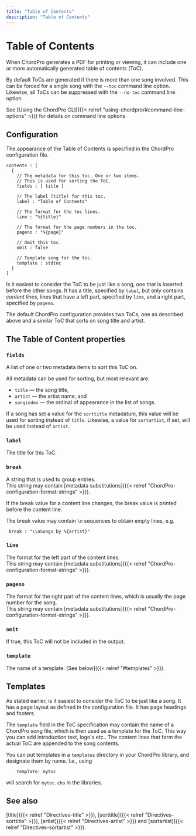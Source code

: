```yaml
---
title: "Table of Contents"
description: "Table of Contents"
---
```


# Table of Contents

When ChordPro generates a PDF for printing or viewing, it can include
one or more automatically generated table of contents (ToC).

By default ToCs are generated if there is more than one song involved.
This can be forced for a single song with the `--toc` command line
option. Likewise, all ToCs can be suppressed with the `--no-toc`
command line option.

See [Using the ChordPro CLI]({{< relref
"using-chordpro/#command-line-options" >}}) for details on command
line options.

## Configuration

The appearance of the Table of Contents is specified in the ChordPro
configuration file.

````
contents : [
  {
    // The metadata for this toc. One or two items.
	// This is used for sorting the ToC.
    fields : [ title ]
  
    // The label (title) for this toc.
    label : "Table of Contents"
  
    // The format for the toc lines.
    line : "%{title}"
  
    // The format for the page numbers in the toc.
    pageno : "%{page}"
  
    // Omit this toc.
    omit : false
  
    // Template song for the toc.
    template : stdtoc
  }
]
````

Is it easiest to consider the ToC to be just like a song, one that is
inserted before the other songs. It has a title, specified by `label`,
but only contains *content lines*, lines that have a left part,
specified by `line`, and a right part, specified by `pageno`.

The default ChordPro configuration provides two ToCs, one as described
above and a similar ToC that sorts on song title and artist.

## The Table of Content properties

### `fields`

A list of one or two metadata items to sort this ToC on.

All metadata can be used for sorting, but most relevant are:

* `title` — the song title,
* `artist` — the artist name, and
* `songindex` — the ordinal of appearance in the list of songs.

If a song has set a value for the `sorttitle` metadatum, this value
will be used for sorting instead of `title`. 
Likewise, a value for `sortartist`, if set, will be used instead of `artist`.

### `label`

The title for this ToC.

### `break`

A string that is used to group entries.  
This string may contain
[metadata substitutions]({{< relref
"ChordPro-configuration-format-strings" >}}).

If the break value for a content line changes, the break value is
printed before the content line.

The break value may contain `\n` sequences to obtain empty lines, e.g.

     break : "\\nSongs by %{artist}"


### `line`

The format for the left part of the content lines.  
This string may contain
[metadata substitutions]({{< relref
"ChordPro-configuration-format-strings" >}}).

### `pageno`

The format for the right part of the content lines, which is usually
the page number for the song.  
This string may contain
[metadata substitutions]({{< relref
"ChordPro-configuration-format-strings" >}}).

### `omit`

If true, this ToC will not be included in the output.

### `template`

The name of a template.
[See below]({{< relref "#templates" >}}).
  
## Templates

As stated earlier, is it easiest to consider the ToC to be just like a
song. It has a page layout as defined in the configuration file. It
has page headings and footers.

The `template` field in the ToC specification may contain the name of
a ChordPro song file, which is then used as a template for the ToC.
This way you can
add introduction text, logo's etc.. The content lines that form the
actual ToC are appended to the song contents.

You can put templates in a `templates` directory in your ChordPro
library, and designate them by name. I.e., using
````
    template: mytoc
````
will search for `mytoc.cho` in the libraries.

## See also

[title]({{< relref "Directives-title" >}}),
[sorttitle]({{< relref "Directives-sorttitle" >}}),
[artist]({{< relref "Directives-artist" >}}) and
[sortartist]({{< relref "Directives-sortartist" >}}).
